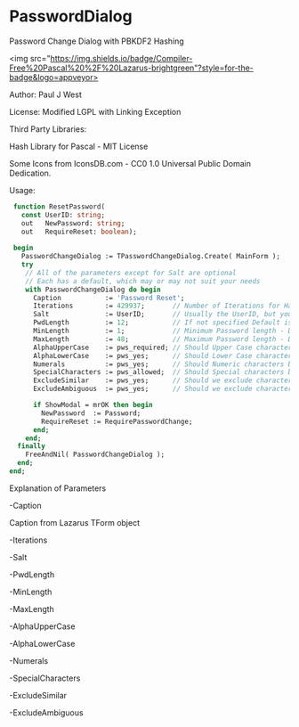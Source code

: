 # PasswordDialog
 Password Change Dialog with PBKDF2 Hashing
 
<img src="https://img.shields.io/badge/Compiler-Free%20Pascal%20%2F%20Lazarus-brightgreen"?style=for-the-badge&logo=appveyor>
 
 Author:  Paul J West
 
 License: Modified LGPL with Linking Exception
 
 Third Party Libraries:
 
   Hash Library for Pascal - MIT License
   
   Some Icons from IconsDB.com - CC0 1.0 Universal Public Domain Dedication.
   
Usage: 
```Pascal
 function ResetPassword(
   const UserID: string;
   out   NewPassword: string;
   out   RequireReset: boolean);
 
 begin
   PasswordChangeDialog := TPasswordChangeDialog.Create( MainForm );
   try
    // All of the parameters except for Salt are optional
    // Each has a default, which may or may not suit your needs
    with PasswordChangeDialog do begin
      Caption           := 'Password Reset';
      Iterations        := 429937;       // Number of Iterations for Hash Routine
      Salt              := UserID;       // Usually the UserID, but you can get creative...
      PwdLength         := 12;           // If not specified Default is Minimum Length
      MinLength         := 1;            // Minimum Password length - Default 8
      MaxLength         := 48;           // Maximum Password length - Default 64
      AlphaUpperCase    := pws_required; // Should Upper Case characters be Allowed/Required
      AlphaLowerCase    := pws_yes;      // Should Lower Case characters be Allowed/Required
      Numerals          := pws_yes;      // Should Numeric characters be Allowed/Required
      SpecialCharacters := pws_allowed;  // Should Special characters be Allowed/Required
      ExcludeSimilar    := pws_yes;      // Should we exclude characters that look very similar
      ExcludeAmbiguous  := pws_yes;      // Should we exclude characters know to confuse some apps 

      if ShowModal = mrOK then begin
        NewPassword  := Password;
	    RequireReset := RequirePasswordChange;
      end;
    end;
  finally
    FreeAndNil( PasswordChangeDialog );
  end;
end;
```

Explanation of Parameters

-Caption

   Caption from Lazarus TForm object
   
-Iterations

-Salt

-PwdLength

-MinLength

-MaxLength

-AlphaUpperCase

-AlphaLowerCase

-Numerals

-SpecialCharacters

-ExcludeSimilar

-ExcludeAmbiguous

